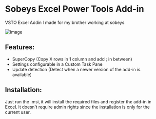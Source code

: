 # Sobeys Excel Power Tools Add-in
VSTO Excel Addin I made for my brother working at sobeys

![image](https://user-images.githubusercontent.com/5427239/119072494-8ec07d00-b9b9-11eb-95f6-e6f3351a530c.png)

## Features:
- SuperCopy (Copy X rows in 1 column and add ; in between)
- Settings configurable in a Custom Task Pane
- Update detection (Detect when a newer version of the add-in is available)

## Installation:
Just run the .msi, it will install the required files and register the add-in in Excel. It doesn't require admin rights since the installation is only for the current user.
